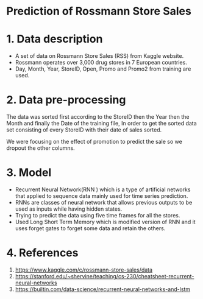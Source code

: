 # Prediction of Rossmann Store Sales
# 1. Data description
- A set of data on Rossmann Store Sales (RSS) from Kaggle website.
- Rossmann operates over 3,000 drug stores in 7 European countries.
- Day, Month, Year, StoreID, Open, Promo and Promo2 from training are used.

# 2. Data pre-processing
The data was sorted first according to the StoreID then the Year then the Month and finally the Date of the training file, In order to get the sorted data set consisting of every StoreID with their date of sales sorted.

We were focusing on the effect of promotion to predict the sale so we dropout the other columns.

# 3. Model
- Recurrent Neural Network(RNN ) which is a type of artificial networks that applied to sequence data mainly used for time series prediction.
- RNNs are classes of  neural network that allows previous outputs to be used as inputs while having hidden states.
- Trying to predict the data using five time frames for all the stores.
- Used Long Short Term Memory which is modified version of RNN and it uses forget gates to forget  some data and retain the others.

# 4. References
1. https://www.kaggle.com/c/rossmann-store-sales/data
2. https://stanford.edu/~shervine/teaching/cs-230/cheatsheet-recurrent-neural-networks
3. https://builtin.com/data-science/recurrent-neural-networks-and-lstm
